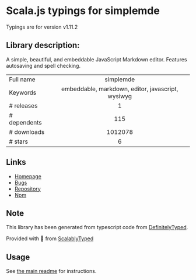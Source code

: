 
# Scala.js typings for simplemde

Typings are for version v1.11.2

## Library description:
A simple, beautiful, and embeddable JavaScript Markdown editor. Features autosaving and spell checking.

|                    |                 |
| ------------------ | :-------------: |
| Full name          | simplemde |
| Keywords           | embeddable, markdown, editor, javascript, wysiwyg |
| # releases         | 1 |
| # dependents       | 115 |
| # downloads        | 1012078 |
| # stars            | 6 |

## Links
- [Homepage](https://github.com/NextStepWebs/simplemde-markdown-editor)
- [Bugs](https://github.com/NextStepWebs/simplemde-markdown-editor/issues)
- [Repository](https://github.com/NextStepWebs/simplemde-markdown-editor)
- [Npm](https://www.npmjs.com/package/simplemde)
    


## Note
This library has been generated from typescript code from [DefinitelyTyped](https://definitelytyped.org).

Provided with :purple_heart: from [ScalablyTyped](https://github.com/oyvindberg/ScalablyTyped)

## Usage
See [the main readme](../../readme.md) for instructions.


